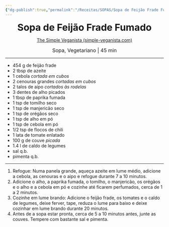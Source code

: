 ```yaml
---
{"dg-publish":true,"permalink":"/Receitas/SOPAS/Sopa de Feijão Frade Fumado/","title":"Sopa de Feijão Frade Fumado","tags":["💚ok"]}
---
```


<div style="text-align: center;"> <span style="font-size: 30px;"><b>Sopa de Feijão Frade Fumado</b></span> </div>

<span class="center"> <center> [The Simple Veganista (simple-veganista.com)](https://simple-veganista.com/black-eyed-pea-soup/#tasty-recipes-50891-jump-target) </center></span>

<div style="text-align: center;"> <span style="font-size: 16px;">  Sopa, Vegetariano | 45 min </span> </div>

---
 - 454 g de feijão frade
- 2 tbsp de azeite
- 1 cebola *cortada em cubos*
- 2 cenouras grandes *cortadas em cubos*
- 2 talos de aipo *cortados às rodelas*
- 3 dentes de alho picados
- 1 tbsp de paprika fumada
- 1 tsp de tomilho seco
- 1 tsp de manjericão seco
- 1 tsp de orégãos seco
- 1 tsp de alho em pó
- 1 tsp de cebola em pó
 - 1/2 tsp de flocos de chili
- 1 lata de tomate enlatado
- 100 g de couve *picada*
- 1.4 l de caldo de legumes
- sal q.b.
- pimenta q.b.
---
1. Refogue: Numa panela grande, aqueça azeite em lume médio, adicione a cebola, as cenouras e o aipo e refogue durante 7 a 10 minutos. 
2. Adicione o alho, a paprika fumada, o tomilho, o manjericão, os orégãos e o alho e a cebola em pó e cozinhe até ficarem perfumados, cerca de 1 a 2 minutos.
3. Cozinhe em lume brando: Adicione o feijão frade, os tomates e o caldo de legumes, deixe ferver, tape, reduza o lume para baixo e deixe cozinhar em lume brando durante 20 minutos. 
4. Antes de a sopa estar pronta, cerca de 5 a 10 minutos antes, junte as couves. Tempere com bastante sal e pimenta.